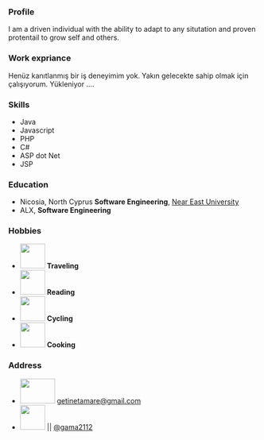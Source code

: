 ### Profile
I am a driven individual with the ability to adapt to any situtation and proven protentail to grow self and others.
### Work expriance
Henüz kanıtlanmış bir iş deneyimim yok. Yakın gelecekte sahip olmak için çalışıyorum.
Yükleniyor ....
### Skills
- Java
- Javascript
- PHP
- C#
- ASP dot Net
- JSP
### Education
- Nicosia, North Cyprus **Software Engineering**, [Near East University](https://www.neu.edu.tr)
- ALX, **Software Engineering**
### Hobbies
- <img src="https://www.freeiconspng.com/thumbs/travel-icon-png/plane-travel-flight-tourism-travel-icon-png-10.png" height="50" width="50" /> **Traveling**
- <img src="https://mpng.subpng.com/20201123/fv/transparent-reader-icon-humans-2-icon-lying-person-reading-ico-5fbbf59ba9c665.4475870516061536276954.jpg"  height="50" width="50"/> **Reading**
- <img src="https://encrypted-tbn3.gstatic.com/images?q=tbn:ANd9GcSBgUIgU5lvvQO8NZW6h8AqK9PSo9F9-PltJvzbFr7CG3kYXwWI" height="50" width="50" /> **Cycling**
- <img src="https://cdn.iconscout.com/icon/free/png-256/cooking-2441022-2037516.png" height="50" width="50" /> **Cooking**
### Address
- <img src="https://1000logos.net/wp-content/uploads/2021/05/Gmail-logo.png" height="50" width="70"/> getinetamare@gmail.com
- [<img src="https://www.dailyforex.com/files/1200px-telegram_logo.svg.png" height="50" width="50" />](https://www.t.me/gama2112) || [@gama2112](https://www.t.me/gama2112)
